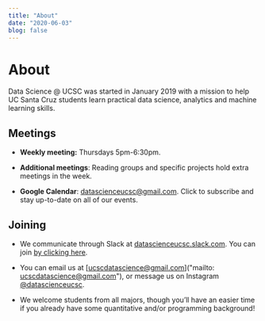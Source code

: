 ```yaml
---
title: "About"
date: "2020-06-03"
blog: false
---
```


# About

Data Science @ UCSC was started in January 2019 with a mission to help 
UC Santa Cruz students learn practical data science, analytics and machine 
learning skills.

<!-- ## Activities

Some of the events we organize:
- Machine learning competitions
- Programming workshops
- Guest lectures
- Socials
- Reading groups -->

## Meetings

- **Weekly meeting:** Thursdays 5pm-6:30pm. 

- **Additional meetings**: Reading groups and specific projects hold extra meetings in the week.

- **Google Calendar**: [datascienceucsc@gmail.com](https://calendar.google.com/calendar/u/5?cid=dWNzY2RhdGFzY2llbmNlQGdtYWlsLmNvbQ). 
Click to subscribe and stay up-to-date on all of our events.

## Joining

- We communicate through Slack at [datascienceucsc.slack.com](https://datascienceucsc.slack.com). You can join [by clicking here](https://join.slack.com/t/datascienceucsc/shared_invite/zt-hxv1phk2-hUu1bJm_3BIrD7Cqt1BRWw). 

- You can email us at [ucscdatascience@gmail.com]("mailto: ucscdatascience@gmail.com"), or message us on Instagram [@datascienceucsc](https://www.instagram.com/datascienceucsc/). 

- We welcome students from all majors, though you’ll have an easier time 
if you already have some quantitative and/or programming background!


